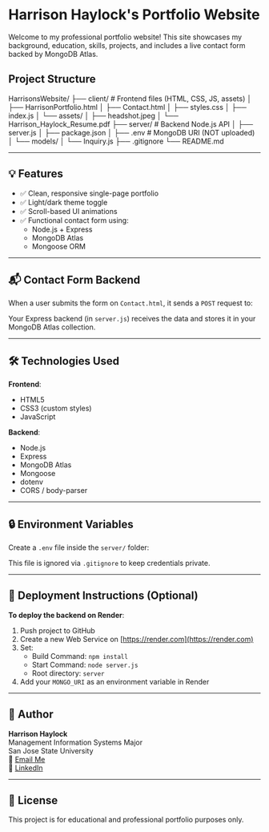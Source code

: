 # Harrison Haylock's Portfolio Website 

Welcome to my professional portfolio website! This site showcases my background, education, skills, projects, and includes a live contact form backed by MongoDB Atlas. 

## Project Structure 
HarrisonsWebsite/ ├── client/ # Frontend files (HTML, CSS, JS, assets) │ ├── HarrisonPortfolio.html │ ├── Contact.html │ ├── styles.css │ ├── index.js │ └── assets/ │ ├── headshot.jpeg │ └── Harrison_Haylock_Resume.pdf ├── server/ # Backend Node.js API │ ├── server.js │ ├── package.json │ ├── .env # MongoDB URI (NOT uploaded) │ └── models/ │ └── Inquiry.js ├── .gitignore └── README.md  


---

## 💡 Features

- ✅ Clean, responsive single-page portfolio
- ✅ Light/dark theme toggle
- ✅ Scroll-based UI animations
- ✅ Functional contact form using:
  - Node.js + Express
  - MongoDB Atlas
  - Mongoose ORM

---

## 📬 Contact Form Backend

When a user submits the form on `Contact.html`, it sends a `POST` request to:


Your Express backend (in `server.js`) receives the data and stores it in your MongoDB Atlas collection.

---

## 🛠 Technologies Used

**Frontend**:
- HTML5
- CSS3 (custom styles)
- JavaScript

**Backend**:
- Node.js
- Express
- MongoDB Atlas
- Mongoose
- dotenv
- CORS / body-parser

---

## 🔒 Environment Variables

Create a `.env` file inside the `server/` folder:


This file is ignored via `.gitignore` to keep credentials private.

---

## 🚀 Deployment Instructions (Optional)

**To deploy the backend on Render**:

1. Push project to GitHub
2. Create a new Web Service on [https://render.com](https://render.com)
3. Set:
   - Build Command: `npm install`
   - Start Command: `node server.js`
   - Root directory: `server`
4. Add your `MONGO_URI` as an environment variable in Render

---

## 👤 Author

**Harrison Haylock**  
Management Information Systems Major  
San Jose State University  
📧 [Email Me](mailto:harrison.haylock03@gmail.com)  
🔗 [LinkedIn](https://www.linkedin.com/in/harrisonhaylock)

---

## 📌 License

This project is for educational and professional portfolio purposes only.

